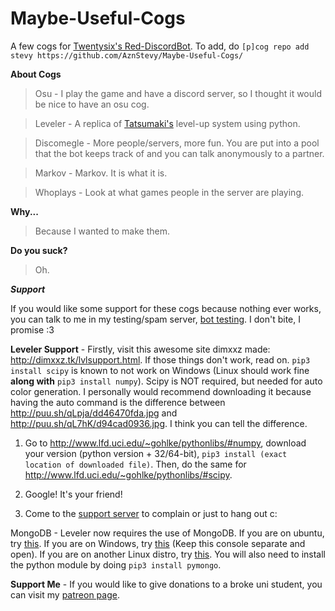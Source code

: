 # Maybe-Useful-Cogs
A few cogs for [Twentysix's Red-DiscordBot](https://github.com/Twentysix26/Red-DiscordBot).
To add, do `[p]cog repo add stevy https://github.com/AznStevy/Maybe-Useful-Cogs/`

**About Cogs**

>Osu - I play the game and have a discord server, so I thought it would be nice to have an osu cog.

>Leveler - A replica of [Tatsumaki's](https://www.tatsumaki.xyz/) level-up system using python.

>Discomegle - More people/servers, more fun. You are put into a pool that the bot keeps track of and you can talk anonymously to a partner.

>Markov - Markov. It is what it is.

>Whoplays - Look at what games people in the server are playing.

**Why...** 

>Because I wanted to make them.

**Do you suck?** 

>Oh.

**_Support_** 

If you would like some support for these cogs because nothing ever works, you can talk to me in my testing/spam server, [bot testing](https://discord.gg/T5HHf7k). I don't bite, I promise :3

__Leveler Support__ - Firstly, visit this awesome site dimxxz made: http://dimxxz.tk/lvlsupport.html. If those things don't work, read on. `pip3 install scipy` is known to not work on Windows (Linux should work fine **along with** `pip3 install numpy`). Scipy is NOT required, but needed for auto color generation. I personally would recommend downloading it because having the auto command is the difference between http://puu.sh/qLpja/dd46470fda.jpg and http://puu.sh/qL7hK/d94cad0936.jpg. I think you can tell the difference.

1) Go to http://www.lfd.uci.edu/~gohlke/pythonlibs/#numpy, download your version (python version + 32/64-bit), `pip3 install (exact location of downloaded file)`. Then, do the same for http://www.lfd.uci.edu/~gohlke/pythonlibs/#scipy.

2) Google! It's your friend!

3) Come to the [support server](https://discord.gg/T5HHf7k) to complain or just to hang out c:

MongoDB - Leveler now requires the use of MongoDB. If you are on ubuntu, try [this](https://www.digitalocean.com/community/tutorials/how-to-install-mongodb-on-ubuntu-16-04). If you are on Windows, try [this](https://docs.mongodb.com/manual/tutorial/install-mongodb-on-windows/#install-mongodb-community-edition) (Keep this console separate and open). If you are on another Linux distro, try [this](https://docs.mongodb.com/manual/administration/install-on-linux/). You will also need to install the python module by doing `pip3 install pymongo`.

__Support Me__ - If you would like to give donations to a broke uni student, you can visit my [patreon page](https://www.patreon.com/stevy).
